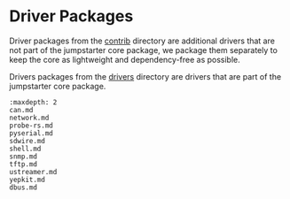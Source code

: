 # Driver Packages

Driver packages from the [contrib](https://github.com/jumpstarter-dev/jumpstarter/tree/main/contrib)
directory are additional drivers that are not part of the jumpstarter core package, we package
them separately to keep the core as lightweight and dependency-free as possible.

Drivers packages from the [drivers](https://github.com/jumpstarter-dev/jumpstarter/tree/main/jumpstarter/drivers) directory are drivers that are part of the jumpstarter core package.

```{toctree}
:maxdepth: 2
can.md
network.md
probe-rs.md
pyserial.md
sdwire.md
shell.md
snmp.md
tftp.md
ustreamer.md
yepkit.md
dbus.md
```
